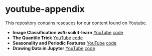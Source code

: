 # youtube-appendix

This repository contains resouces for our content found on Youtube. 

- **Image Classification *with* scikit-learn** [YouTube](https://youtu.be/lzXKsY3bANw) [code](https://github.com/probabl-ai/youtube-appendix/blob/main/01-sklearn-image/notebook.ipynb)
- **The Quantile Trick** [YouTube](https://www.youtube.com/watch?v=yLz1NELcIM0) [code](https://github.com/probabl-ai/youtube-appendix/blob/main/02-quantile/notebook.ipynb)
- **Seasonality and Periodic Features** [YouTube](https://youtu.be/cEpiqu3QCW0) [code](https://github.com/probabl-ai/youtube-appendix/blob/main/03-periodic-features/notebook.ipynb)
- **Drawing Data in Jupyter** [YouTube](https://youtu.be/STPv0jSAQEk) [code](https://github.com/probabl-ai/youtube-appendix/blob/main/04-drawing-data/notebook.ipynb)
<!-- - **Speedup GridSearch with a Cache** [YouTube](https://youtu.be/STPv0jSAQEk) [code](https://github.com/probabl-ai/youtube-appendix/blob/main/05-cache/notebook.ipynb) -->
